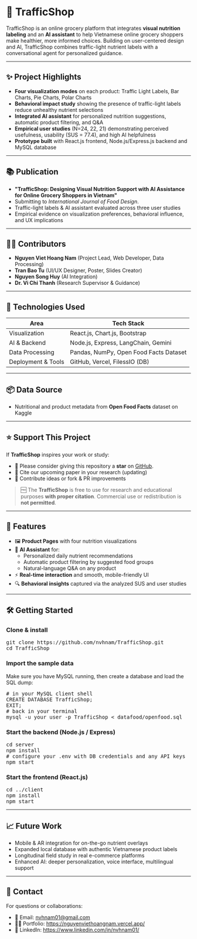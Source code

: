 # 🛒 TrafficShop

TrafficShop is an online grocery platform that integrates **visual nutrition labeling** and an **AI assistant** to help Vietnamese online grocery shoppers make healthier, more informed choices. Building on user-centered design and AI, TrafficShop combines traffic-light nutrient labels with a conversational agent for personalized guidance.

---

## ✨ Project Highlights  

- **Four visualization modes** on each product: Traffic Light Labels, Bar Charts, Pie Charts, Polar Charts  
- **Behavioral impact study** showing the presence of traffic-light labels reduce unhealthy nutrient selections  
- **Integrated AI assistant** for personalized nutrition suggestions, automatic product filtering, and Q&A  
- **Empirical user studies** (N=24, 22, 21) demonstrating perceived usefulness, usability (SUS = 77.4), and high AI helpfulness  
- **Prototype built** with React.js frontend, Node.js/Express.js backend and MySQL database

---

## 📚 Publication  

- **"TrafficShop: Designing Visual Nutrition Support with AI Assistance for Online Grocery Shoppers in Vietnam"**  
- Submitting to *International Journal of Food Design*.  
- Traffic-light labels & AI assistant evaluated across three user studies
- Empirical evidence on visualization preferences, behavioral influence, and UX implications

---

## 👨‍💻 Contributors

- **Nguyen Viet Hoang Nam** (Project Lead, Web Developer, Data Processing)   
- **Tran Bao Tu** (UI/UX Designer, Poster, Slides Creator)  
- **Nguyen Song Huy** (AI Integration)  
- **Dr. Vi Chi Thanh** (Research Supervisor & Guidance)   

---

## 🧠 Technologies Used

| Area               | Tech Stack                                              |
|--------------------|---------------------------------------------------------|
| Visualization      | React.js, Chart.js, Bootstrap                           |
| AI & Backend       | Node.js, Express, LangChain, Gemini                     |
| Data Processing    | Pandas, NumPy, Open Food Facts Dataset                  |
| Deployment & Tools | GitHub, Vercel, FilessIO (DB)                           |

---

## 📦 Data Source 

- Nutritional and product metadata from **Open Food Facts** dataset on Kaggle

---

## ⭐ Support This Project

If **TrafficShop** inspires your work or study:

- 🌟 Please consider giving this repository a **star** on [GitHub](https://github.com/nvhnam/TrafficShop).
- 📄 Cite our upcoming paper in your research (updating)
- 📨 Contribute ideas or fork & PR improvements

> 🆓 The **TrafficShop** is free to use for research and educational purposes **with proper citation**. Commercial use or redistribution is **not permitted**.

---

## 🚀 Features

- 🖼️ **Product Pages** with four nutrition visualizations  
- 🧠 **AI Assistant** for:
  - Personalized daily nutrient recommendations  
  - Automatic product filtering by suggested food groups  
  - Natural-language Q&A on any product  
- ⚡ **Real-time interaction** and smooth, mobile-friendly UI  
- 🔍 **Behavioral insights** captured via the analyzed SUS and user studies  

---

## 🛠️ Getting Started

### Clone & install
<pre>
git clone https://github.com/nvhnam/TrafficShop.git
cd TrafficShop
</pre>  

### Import the sample data
Make sure you have MySQL running, then create a database and load the SQL dump: 
<pre>
# in your MySQL client shell
CREATE DATABASE TrafficShop;
EXIT;
# back in your terminal
mysql -u your_user -p TrafficShop < datafood/openfood.sql
</pre>

### Start the backend (Node.js / Express)
<pre>
cd server
npm install
# configure your .env with DB credentials and any API keys
npm start          
</pre>
   
### Start the frontend (React.js)   
<pre>
cd ../client
npm install
npm start
</pre>

---

## 📈 Future Work

- Mobile & AR integration for on-the-go nutrient overlays
- Expanded local database with authentic Vietnamese product labels
- Longitudinal field study in real e-commerce platforms
- Enhanced AI: deeper personalization, voice interface, multilingual support

---

## 📩 Contact

For questions or collaborations:

- 📧 Email: nvhnam01@gmail.com
- 👨‍💻 Portfolio: https://nguyenviethoangnam.vercel.app/
- 📝 LinkedIn: https://www.linkedin.com/in/nvhnam01/
